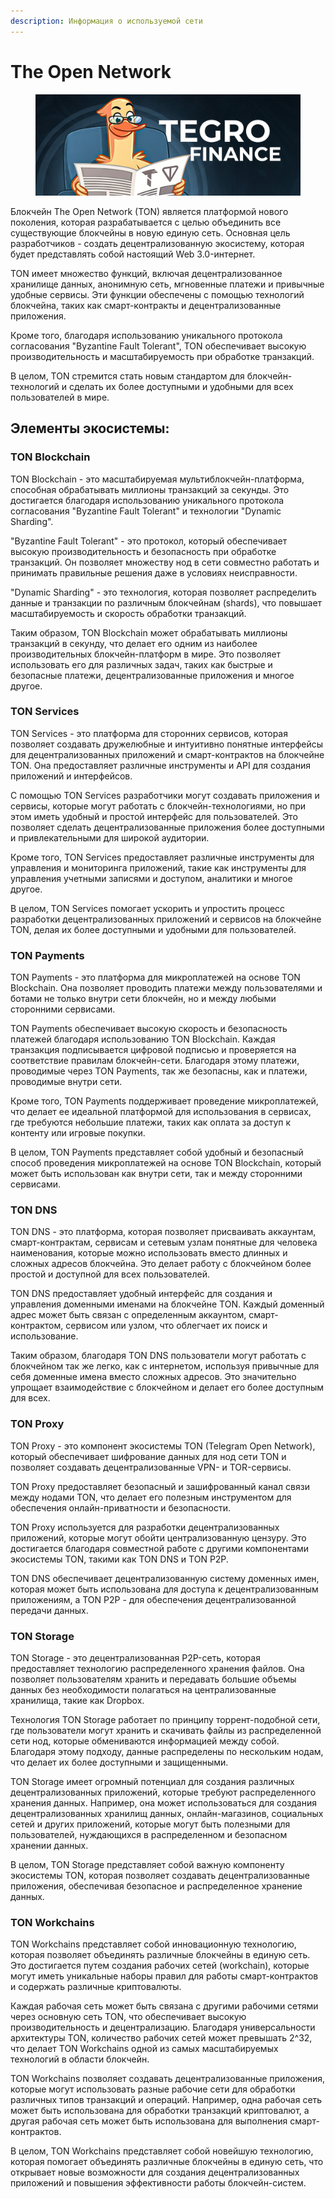 ```yaml
---
description: Информация о используемой сети
---
```


# The Open Network

<figure><img src="../../.gitbook/assets/image (4).png" alt=""><figcaption></figcaption></figure>

Блокчейн The Open Network (TON) является платформой нового поколения, которая разрабатывается с целью объединить все существующие блокчейны в новую единую сеть. Основная цель разработчиков - создать децентрализованную экосистему, которая будет представлять собой настоящий Web 3.0-интернет.

TON имеет множество функций, включая децентрализованное хранилище данных, анонимную сеть, мгновенные платежи и привычные удобные сервисы. Эти функции обеспечены с помощью технологий блокчейна, таких как смарт-контракты и децентрализованные приложения.

Кроме того, благодаря использованию уникального протокола согласования "Byzantine Fault Tolerant", TON обеспечивает высокую производительность и масштабируемость при обработке транзакций.

В целом, TON стремится стать новым стандартом для блокчейн-технологий и сделать их более доступными и удобными для всех пользователей в мире.

## Элементы экосистемы:

### TON Blockchain

TON Blockchain - это масштабируемая мультиблокчейн-платформа, способная обрабатывать миллионы транзакций за секунды. Это достигается благодаря использованию уникального протокола согласования "Byzantine Fault Tolerant" и технологии "Dynamic Sharding".

"Byzantine Fault Tolerant" - это протокол, который обеспечивает высокую производительность и безопасность при обработке транзакций. Он позволяет множеству нод в сети совместно работать и принимать правильные решения даже в условиях неисправности.

"Dynamic Sharding" - это технология, которая позволяет распределить данные и транзакции по различным блокчейнам (shards), что повышает масштабируемость и скорость обработки транзакций.

Таким образом, TON Blockchain может обрабатывать миллионы транзакций в секунду, что делает его одним из наиболее производительных блокчейн-платформ в мире. Это позволяет использовать его для различных задач, таких как быстрые и безопасные платежи, децентрализованные приложения и многое другое.

### TON Services

TON Services - это платформа для сторонних сервисов, которая позволяет создавать дружелюбные и интуитивно понятные интерфейсы для децентрализованных приложений и смарт-контрактов на блокчейне TON. Она предоставляет различные инструменты и API для создания приложений и интерфейсов.

С помощью TON Services разработчики могут создавать приложения и сервисы, которые могут работать с блокчейн-технологиями, но при этом иметь удобный и простой интерфейс для пользователей. Это позволяет сделать децентрализованные приложения более доступными и привлекательными для широкой аудитории.

Кроме того, TON Services предоставляет различные инструменты для управления и мониторинга приложений, такие как инструменты для управления учетными записями и доступом, аналитики и многое другое.

В целом, TON Services помогает ускорить и упростить процесс разработки децентрализованных приложений и сервисов на блокчейне TON, делая их более доступными и удобными для пользователей.

### TON Payments

TON Payments - это платформа для микроплатежей на основе TON Blockchain. Она позволяет проводить платежи между пользователями и ботами не только внутри сети блокчейн, но и между любыми сторонними сервисами.

TON Payments обеспечивает высокую скорость и безопасность платежей благодаря использованию TON Blockchain. Каждая транзакция подписывается цифровой подписью и проверяется на соответствие правилам блокчейн-сети. Благодаря этому платежи, проводимые через TON Payments, так же безопасны, как и платежи, проводимые внутри сети.

Кроме того, TON Payments поддерживает проведение микроплатежей, что делает ее идеальной платформой для использования в сервисах, где требуются небольшие платежи, таких как оплата за доступ к контенту или игровые покупки.

В целом, TON Payments представляет собой удобный и безопасный способ проведения микроплатежей на основе TON Blockchain, который может быть использован как внутри сети, так и между сторонними сервисами.

### TON DNS

TON DNS - это платформа, которая позволяет присваивать аккаунтам, смарт-контрактам, сервисам и сетевым узлам понятные для человека наименования, которые можно использовать вместо длинных и сложных адресов блокчейна. Это делает работу с блокчейном более простой и доступной для всех пользователей.

TON DNS предоставляет удобный интерфейс для создания и управления доменными именами на блокчейне TON. Каждый доменный адрес может быть связан с определенным аккаунтом, смарт-контрактом, сервисом или узлом, что облегчает их поиск и использование.

Таким образом, благодаря TON DNS пользователи могут работать с блокчейном так же легко, как с интернетом, используя привычные для себя доменные имена вместо сложных адресов. Это значительно упрощает взаимодействие с блокчейном и делает его более доступным для всех.

### TON Proxy

TON Proxy - это компонент экосистемы TON (Telegram Open Network), который обеспечивает шифрование данных для нод сети TON и позволяет создавать децентрализованные VPN- и TOR-сервисы.&#x20;

TON Proxy предоставляет безопасный и зашифрованный канал связи между нодами TON, что делает его полезным инструментом для обеспечения онлайн-приватности и безопасности.

TON Proxy используется для разработки децентрализованных приложений, которые могут обойти централизованную цензуру. Это достигается благодаря совместной работе с другими компонентами экосистемы TON, такими как TON DNS и TON P2P.&#x20;

TON DNS обеспечивает децентрализованную систему доменных имен, которая может быть использована для доступа к децентрализованным приложениям, а TON P2P - для обеспечения децентрализованной передачи данных.

### TON Storage

TON Storage - это децентрализованная P2P-сеть, которая предоставляет технологию распределенного хранения файлов. Она позволяет пользователям хранить и передавать большие объемы данных без необходимости полагаться на централизованные хранилища, такие как Dropbox.

Технология TON Storage работает по принципу торрент-подобной сети, где пользователи могут хранить и скачивать файлы из распределенной сети нод, которые обмениваются информацией между собой. Благодаря этому подходу, данные распределены по нескольким нодам, что делает их более доступными и защищенными.

TON Storage имеет огромный потенциал для создания различных децентрализованных приложений, которые требуют распределенного хранения данных. Например, она может использоваться для создания децентрализованных хранилищ данных, онлайн-магазинов, социальных сетей и других приложений, которые могут быть полезными для пользователей, нуждающихся в распределенном и безопасном хранении данных.

В целом, TON Storage представляет собой важную компоненту экосистемы TON, которая позволяет создавать децентрализованные приложения, обеспечивая безопасное и распределенное хранение данных.

### TON Workchains

TON Workchains представляет собой инновационную технологию, которая позволяет объединять различные блокчейны в единую сеть. Это достигается путем создания рабочих сетей (workchain), которые могут иметь уникальные наборы правил для работы смарт-контрактов и содержать различные криптовалюты.

Каждая рабочая сеть может быть связана с другими рабочими сетями через основную сеть TON, что обеспечивает высокую производительность и децентрализацию. Благодаря универсальности архитектуры TON, количество рабочих сетей может превышать 2^32, что делает TON Workchains одной из самых масштабируемых технологий в области блокчейн.

TON Workchains позволяет создавать децентрализованные приложения, которые могут использовать разные рабочие сети для обработки различных типов транзакций и операций. Например, одна рабочая сеть может быть использована для обработки транзакций криптовалют, а другая рабочая сеть может быть использована для выполнения  смарт-контрактов.

В целом, TON Workchains представляет собой новейшую технологию, которая помогает объединять различные блокчейны в единую сеть, что открывает новые возможности для создания децентрализованных приложений и повышения эффективности работы блокчейн-систем.
